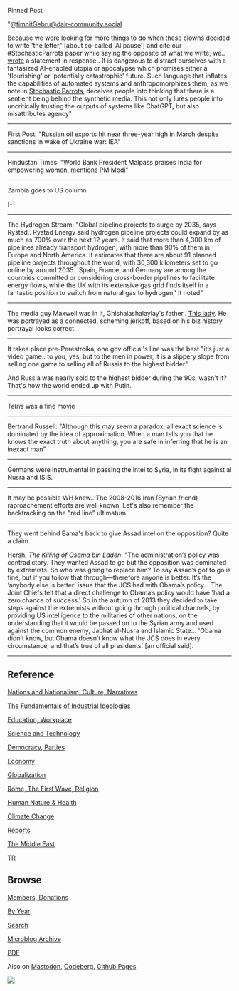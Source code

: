 Pinned Post

"@timnitGebru@dair-community.social

Because we were looking for more things to do when these clowns
decided to write 'the letter,' [about so-called 'AI pause'] and cite
our \#StochasticParrots paper while saying the opposite of what we
write, we.. [wrote](https://www.dair-institute.org/blog/letter-statement-March2023)
a statement in response.. It is dangerous to distract ourselves with a fantasized
AI-enabled utopia or apocalypse which promises either a 'flourishing' or
'potentially catastrophic' future. Such language that inflates the capabilities
of automated systems and anthropomorphizes them, as we note in [Stochastic Parrots](https://dl.acm.org/doi/abs/10.1145/3442188.3445922), 
deceives people into thinking that there is a sentient being behind the
synthetic media. This not only lures people into uncritically trusting
the outputs of systems like ChatGPT, but also misattributes agency"

---

First Post: "Russian oil exports hit near three-year high in March
despite sanctions in wake of Ukraine war: IEA"

---

Hindustan Times: "World Bank President Malpass praises India for
empowering women, mentions PM Modi"

---

Zambia goes to US column

[[-]](2022/12/ru-africa.html)

---

The Hydrogen Stream: "Global pipeline projects to surge by 2035, says
Rystad.. Rystad Energy said hydrogen pipeline projects could expand by
as much as 700% over the next 12 years. It said that more than 4,300
km of pipelines already transport hydrogen, with more than 90% of them
in Europe and North America. It estimates that there are about 91
planned pipeline projects throughout the world, with 30,300 kilometers
set to go online by around 2035. 'Spain, France, and Germany are among
the countries committed or considering cross-border pipelines to
facilitate energy flows, while the UK with its extensive gas grid
finds itself in a fantastic position to switch from natural gas to
hydrogen,' it noted"

---

The media guy Maxwell was in it, Ghishalashalaylay's father..
[This lady](mbl/2023/ejagoffmaxwell2.jpg). He was portrayed as a
connected, scheming jerkoff, based on his biz history portrayal
looks correct.

---

It takes place pre-Perestroika, one gov official's line was the best
"it’s just a video game.. to you, yes, but to the men in power, it is
a slippery slope from selling one game to selling all of Russia to the
highest bidder".

And Russia was nearly sold to the highest bidder during the 90s,
wasn't it? That's how the world ended up with Putin.

---

*Tetris* was a fine movie

---

Bertrand Russell: "Although this may seem a paradox, all exact science
is dominated by the idea of approximation. When a man tells you that
he knows the exact truth about anything, you are safe in inferring
that he is an inexact man"

---

Germans were instrumental in passing the intel to Syria, in its fight
against al Nusra and ISIS. 

---

It may be possible WH knew..  The 2008-2016 Iran (Syrian friend)
raproachement efforts are well known; Let's also remember the
backtracking on the "red line" ultimatum.

---

They went behind Bama's back to give Assad intel on the opposition?
Quite a claim. 

Hersh, *The Killing of Osama bin Laden*: "The administration’s policy
was contradictory. They wanted Assad to go but the opposition was
dominated by extremists. So who was going to replace him?  To say
Assad’s got to go is fine, but if you follow that through—therefore
anyone is better. It’s the ‘anybody else is better’ issue that the JCS
had with Obama’s policy... The Joint Chiefs felt that a direct
challenge to Obama’s policy would have 'had a zero chance of success.'
So in the autumn of 2013 they decided to take steps against the
extremists without going through political channels, by providing US
intelligence to the militaries of other nations, on the understanding
that it would be passed on to the Syrian army and used against the
common enemy, Jabhat al-Nusra and Islamic State... 'Obama didn’t know,
but Obama doesn’t know what the JCS does in every circumstance, and
that’s true of all presidents' [an official said].

---

## Reference

[Nations and Nationalism, Culture, Narratives](0119/2013/02/nations-and-nationalism.html)

[The Fundamentals of Industrial Ideologies](0119/2011/04/fundamentals-of-industrial-ideologies.html)

[Education, Workplace](0119/2017/09/education-workplace.html)

[Science and Technology](0119/2018/09/science-technology.html)

[Democracy, Parties](0119/2016/11/democracy.html)

[Economy](2021/01/economy.html)

[Globalization](0119/2018/09/globalization.html)

[Rome, The First Wave, Religion](0119/2017/12/rome.html)

[Human Nature & Health](2020/07/human-nature.html)

[Climate Change](2022/01/climate.html)

[Reports](2021/01/reports.html)

[The Middle East](0119/2019/07/middleeast.html)

[TR](../tr/index.html)

## Browse

[Members, Donations](2022/08/members.html)

[By Year](years.html)

[Search](search.html)

[Microblog Archive](mbl/index.html)

[PDF](https://drive.google.com/uc?export=view&id=1FSi-1MnqXVq_PVTEXzzflwN8-7h92N_R)

Also on 
[Mastodon](https://masto.ai/@muratk3n),
[Codeberg](https://muratk5n.codeberg.page/en/),
[Github Pages](https://muratk5n.github.io/thirdwave/en/)

<img src='https://drive.google.com/uc?export=view&id=1zsIeciFSvlr-sWB84Tc0mfZ_NYqn9VQx'/> 

